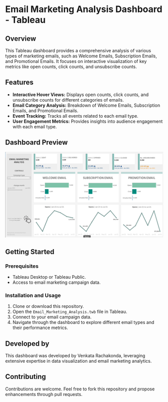 # Email Marketing Analysis Dashboard - Tableau

## Overview
This Tableau dashboard provides a comprehensive analysis of various types of marketing emails, such as Welcome Emails, Subscription Emails, and Promotional Emails. It focuses on interactive visualization of key metrics like open counts, click counts, and unsubscribe counts.

## Features
- **Interactive Hover Views:** Displays open counts, click counts, and unsubscribe counts for different categories of emails.
- **Email Category Analysis:** Breakdown of Welcome Emails, Subscription Emails, and Promotional Emails.
- **Event Tracking:** Tracks all events related to each email type.
- **User Engagement Metrics:** Provides insights into audience engagement with each email type.

## Dashboard Preview
![Email Marketing Analysis Dashboard](Email_Marketing_Analysis.gif)

## Getting Started
### Prerequisites
- Tableau Desktop or Tableau Public.
- Access to email marketing campaign data.

### Installation and Usage
1. Clone or download this repository.
2. Open the `Email_Marketing_Analysis.twb` file in Tableau.
3. Connect to your email campaign data.
4. Navigate through the dashboard to explore different email types and their performance metrics.

## Developed by
This dashboard was developed by Venkata Rachakonda, leveraging extensive expertise in data visualization and email marketing analytics.

## Contributing
Contributions are welcome. Feel free to fork this repository and propose enhancements through pull requests.
